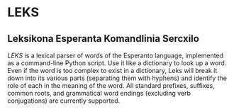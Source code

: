 # LEKS
## Leksikona Esperanta Komandlinia Sercxilo

_LEKS_ is a lexical parser of words of the Esperanto language, implemented as a
command-line Python script. Use it like a dictionary to look up a word. Even if
the word is too complex to exist in a dictionary, Leks will break it down into
its various parts (separating them with hyphens) and identify the role of each
in the meaning of the word. All standard prefixes, suffixes, common roots, and
grammatical word endings (excluding verb conjugations) are currently supported.
